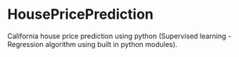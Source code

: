 # HousePricePrediction
California house price prediction using python (Supervised learning -Regression algorithm using built in python modules).
